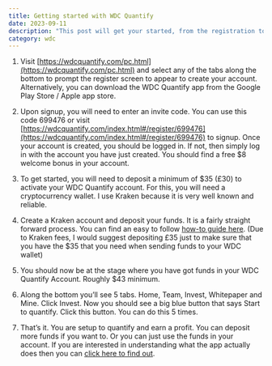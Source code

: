 ```yaml
---
title: Getting started with WDC Quantify
date: 2023-09-11
description: "This post will get your started, from the registration to your first quantification"
category: wdc
---
```


1. Visit [https://wdcquantify.com/pc.html](https://wdcquantify.com/pc.html) and select any of the tabs along the bottom to prompt the register screen to appear to create your account. Alternatively, you can download the WDC Quantify app from the Google Play Store / Apple app store.

2. Upon signup, you will need to enter an invite code. You can use this code 699476 or visit [https://wdcquantify.com/index.html#/register/699476](https://wdcquantify.com/index.html#/register/699476) to signup. Once your account is created, you should be logged in. If not, then simply log in with the account you have just created. You should find a free $8 welcome bonus in your account.

3. To get started, you will need to deposit a minimum of $35 (£30) to activate your WDC Quantify account. For this, you will need a cryptocurrency wallet. I use Kraken because it is very well known and reliable.

4. Create a Kraken account and deposit your funds. It is a fairly straight forward process. You can find an easy to follow [how-to guide here](/posts/kraken-to-wdc/). (Due to Kraken fees, I would suggest depositing £35 just to make sure that you have the $35 that you need when sending funds to your WDC wallet)

5. You should now be at the stage where you have got funds in your WDC Quantify Account. Roughly $43 minimum.

6. Along the bottom you’ll see 5 tabs. Home, Team, Invest, Whitepaper and Mine. Click Invest. Now you should see a big blue button that says Start to quantify. Click this button. You can do this 5 times. 

7. That’s it. You are setup to quantify and earn a profit. You can deposit more funds if you want to. Or you can just use the funds in your account. If you are interested in understanding what the app actually does then you can [click here to find out](/posts/about-wdc/).
